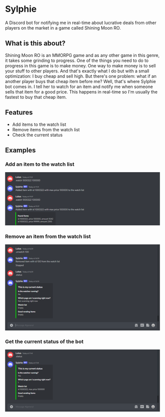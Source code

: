 # Sylphie

A Discord bot for notifying me in real-time about lucrative deals from other players on the market in a game called Shining Moon RO.

## What is this about?

Shining Moon RO is an MMORPG game and as any other game in this genre, it takes some grinding to progress. One of the things you need to do to progress 
in this game is to make money. One way to make money is to sell your stuff to other players. And that's exactly what I do but with a small optimization: I buy cheap 
and sell high. But there's one problem: what if an another player buys that cheap item before me? Well, that's where Sylphie bot comes in. I tell her to watch
for an item and notify me when someone sells that item for a good price. This happens in real-time so I'm usually the fastest to buy that cheap item.

## Features

- Add items to the watch list
- Remove items from the watch list
- Check the current status

## Examples

### Add an item to the watch list
![This is an image](https://github.com/TheyCallMeLuke/Sylphie/blob/master/images/watch.png)

### Remove an item from the watch list
![This is an image](https://github.com/TheyCallMeLuke/Sylphie/blob/master/images/unwatch.png)

### Get the current status of the bot
![This is an image](https://github.com/TheyCallMeLuke/Sylphie/blob/master/images/status.png)
